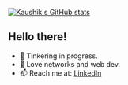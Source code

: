 [![Kaushik's GitHub stats](https://github-readme-stats.vercel.app/api?username=20kaushik02)](https://github.com/anuraghazra/github-readme-stats)

## Hello there!

- 🔭 Tinkering in progress.
- 🌱 Love networks and web dev.
- 📫 Reach me at: <a href="https://linkedin.com/in/kaushik-ravishankar/">LinkedIn</a>
